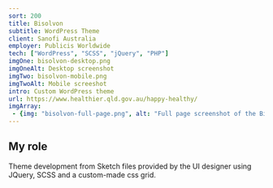 ```yaml
---
sort: 200
title: Bisolvon
subtitle: WordPress Theme
client: Sanofi Australia
employer: Publicis Worldwide
tech: ["WordPress", "SCSS", "jQuery", "PHP"]
imgOne: bisolvon-desktop.png
imgOneAlt: Desktop screenshot
imgTwo: bisolvon-mobile.png
imgTwoAlt: Mobile screeshot
intro: Custom WordPress theme
url: https://www.healthier.qld.gov.au/happy-healthy/
imgArray:
 - {img: "bisolvon-full-page.png", alt: "Full page screenshot of the Bisolvon homepage on mobile and desktop."}
---
```


## My role

Theme development from Sketch files provided by the UI designer using JQuery, SCSS and a custom-made css grid.
